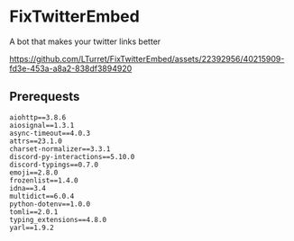 # FixTwitterEmbed

A bot that makes your twitter links better

https://github.com/LTurret/FixTwitterEmbed/assets/22392956/40215909-fd3e-453a-a8a2-838df3894920

## Prerequests

```plaintext
aiohttp==3.8.6
aiosignal==1.3.1
async-timeout==4.0.3
attrs==23.1.0
charset-normalizer==3.3.1
discord-py-interactions==5.10.0
discord-typings==0.7.0
emoji==2.8.0
frozenlist==1.4.0
idna==3.4
multidict==6.0.4
python-dotenv==1.0.0
tomli==2.0.1
typing_extensions==4.8.0
yarl==1.9.2
```

